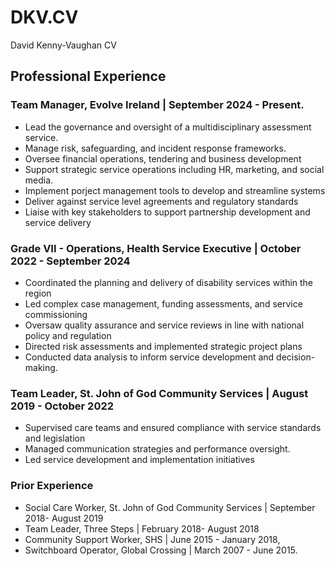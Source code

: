 # DKV.CV
David Kenny-Vaughan CV
<h2> Professional Experience </h2>
		<h3> Team Manager, Evolve Ireland | September 2024 - Present. </h3>
		<ul>
			<li> Lead the governance and oversight of a multidisciplinary assessment service. </li>
			<li>  Manage risk, safeguarding, and incident response frameworks. </li>
			<li> Oversee financial operations, tendering and business development </li>
			<li> Support strategic service operations including HR, marketing, and social media.</li>
			<li> Implement porject management tools to develop and streamline systems </li>
			<li> Deliver against service level agreements and regulatory standards </li>
			<li> Liaise with key stakeholders to support partnership development and service delivery </ul>
		</ul>
    <h3> Grade VII - Operations, Health Service Executive | October 2022 - September 2024 </h3>
							<ul>
							<li> Coordinated the planning and delivery of disability services within the region </li>
							<li> Led complex case management, funding assessments, and service commissioning </li>
							<li> Oversaw quality assurance and service reviews in line with national policy and regulation </li>
							<li> Directed risk assessments and implemented strategic project plans </li>
							<li> Conducted data analysis to inform service development and decision-making. </li>
							</ul>
							<h3> Team Leader, St. John of God Community Services | August 2019 - October 2022 </h3>
							<ul>
							<li> Supervised care teams and ensured compliance with service standards and legislation </li>
							<li> Managed communication strategies and performance oversight.</li>
							<li> Led service development and implementation initiatives </li>
							</ul>
							<h3> Prior Experience </h3>
							<ul>
								<li> Social Care Worker, St. John of God Community Services | September 2018- August 2019 </li>
								<li> Team Leader, Three Steps | February 2018- August 2018 </li>
								<li> Community Support Worker, SHS | June 2015 - January 2018, </li>
								<li> Switchboard Operator, Global Crossing | March 2007 - June 2015.</li>
							</ul>
		</body>
</html>

